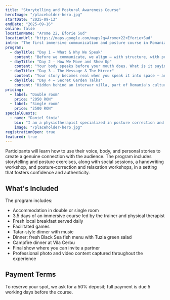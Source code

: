 ```yaml
---
title: "Storytelling and Postural Awareness Course"
heroImage: "/placeholder-hero.jpg"
startDate: "2025-09-13"
endDate: "2025-09-16"
online: false
locationName: "Arome 22, Eforie Sud"
locationUrl: "https://maps.google.com/maps?q=Arome+22+Eforie+Sud"
intro: "The first immersive communication and posture course in Romania. It combines public speaking techniques and the art of authentic storytelling with body-awareness techniques to improve how you communicate and present yourself."
program:
  - dayTitle: "Day 1 — What & Why We Speak"
    content: "Before we communicate, we align — with structure, with posture. Focus: We begin with the why behind our words — and the body that carries them. Because every message lives not just in language, but in how we stand, breathe, and show up."
  - dayTitle: "Day 2 — How We Move and Show Up"
    content: "Your body speaks before your mouth does. What is it saying? Focus: Your voice isn't just sound — it's posture, tension, movement, intention. We explore how the way we move, stand, and hold tension shapes how we show up and how we're heard."
  - dayTitle: "Day 3 — The Message & The Mirror"
    content: "Your story becomes real when you speak it into space — and see yourself reflected back. Focus: We move from construction to delivery. From inner work to outer presence. It's about embodying your message — and letting it land with clarity, simplicity, and impact."
  - dayTitle: "Day 4 — Secret Garden Talks"
    content: "Hidden behind an interwar villa, part of Romania's cultural heritage, the Secret Garden at Arome 22 is more than a setting — it's a quiet witness to voice, presence, and story. The finale: In a relaxed, talk‑style gathering, we share stories shaped by practice, celebrate with ease, and express without pressure."
pricing:
  - label: "Double room"
    price: "2050 RON"
  - label: "Single room"
    price: "2500 RON"
specialGuests:
  - name: "Daniel Stoia"
    bio: "I am a physiotherapist specialized in posture correction and I am certified in osteopathic techniques."
    image: "/placeholder-hero.jpg"
registrationOpen: true
featured: true
---
```


Participants will learn how to use their voice, body, and personal stories to create a genuine connection with the audience. The program includes storytelling and posture exercises, along with social sessions, a handwriting workshop, and posture‑correction and relaxation workshops, in a setting that fosters confidence and authenticity.

## What's Included

The program includes:
- Accommodation in double or single room
- 3.5 days of an immersive course led by the trainer and physical therapist
- Fresh local breakfast served daily
- Facilitated games
- Tatar-style dinner with music
- Dinner: fresh Black Sea fish menu with Tuzla green salad
- Campfire dinner at Vila Cerbu
- Final show where you can invite a partner
- Professional photo and video content captured throughout the experience

## Payment Terms

To reserve your spot, we ask for a 50% deposit; full payment is due 5 working days before the course.
